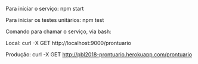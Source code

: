 Para iniciar o serviço:
npm start

Para iniciar os testes unitários:
npm test

Comando para chamar o serviço, via bash:

Local: curl -X GET http://localhost:9000/prontuario

Produção: curl -X GET http://pbl2018-prontuario.herokuapp.com/prontuario
